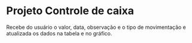 # Projeto Controle de caixa

Recebe do usuário o valor, data, observação e o tipo de movimentação e atualizada os dados na tabela e no gráfico.
